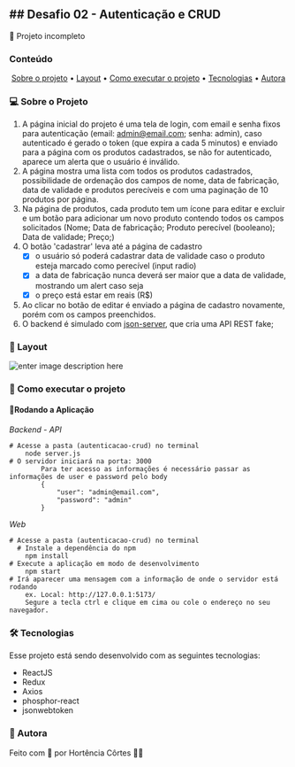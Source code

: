 ## ## Desafio 02 - Autenticação e CRUD

🚧 Projeto incompleto

### Conteúdo

<p align="center">  
	<a href="#sobre-projeto">Sobre o projeto</a> •
	<a href="#layout">Layout</a> • 
	<a href="#executar-projeto">Como executar o projeto</a> • 
	<a href="#tecnologias">Tecnologias</a> • 
	<a href="#autora">Autora</a>  
</p>

### 💻 Sobre o Projeto<a id="sobre-projeto"></a>

 1. A página inicial do projeto é uma tela de login, com email e senha fixos para autenticação (email: admin@email.com; senha: admin), caso autenticado é gerado o token (que expira a cada 5 minutos) e enviado para a página com os produtos cadastrados, se não for autenticado, aparece um alerta que o usuário é inválido.
 2. A página mostra uma lista com todos os produtos cadastrados, possibilidade de ordenação dos campos de nome, data de fabricação, data de validade e produtos perecíveis e com uma paginação de 10 produtos por página.
 3. Na página de produtos, cada produto tem um ícone para editar e excluir e um botão para adicionar um novo produto contendo todos os campos solicitados (Nome; Data de fabricação; Produto perecível (booleano); Data de validade; Preço;)
 4. O botão 'cadastrar' leva até a página de cadastro
	- [x] o usuário só poderá cadastrar data de validade caso o produto esteja marcado como perecível (input radio)
	- [x] a data de fabricação nunca deverá ser maior que a data de validade, mostrando um alert caso seja
	- [x] o preço está estar em reais (R$)
 5. Ao clicar no botão de editar é enviado a página  de cadastro novamente, porém com os campos preenchidos.
 6. O backend é simulado com  [json-server](https://www.npmjs.com/package/json-server), que cria uma API REST fake;

    
### 🎨  Layout <a id="layout"></a>
 ![enter image description here](https://github.com/hortenciacortes/teste-front-end/blob/desafio-02/hortencia-cortes/autenticacao-crud/src/assets/desafio02.gif?raw=true)
 
### 🚀  Como executar o projeto <a id="executar-projeto"></a>

#### 🎲Rodando a Aplicação

*Backend - API*

    # Acesse a pasta (autenticacao-crud) no terminal
	    node server.js
    # O servidor iniciará na porta: 3000
			Para ter acesso as informações é necessário passar as informações de user e password pelo body
			{
				"user": "admin@email.com",
				"password": "admin"
			}

*Web*

    # Acesse a pasta (autenticacao-crud) no terminal
	  # Instale a dependência do npm
	    npm install
    # Execute a aplicação em modo de desenvolvimento
	    npm start
    # Irá aparecer uma mensagem com a informação de onde o servidor está rodando
	    ex. Local: http://127.0.0.1:5173/
	    Segure a tecla ctrl e clique em cima ou cole o endereço no seu navegador.


### 🛠 Tecnologias <a id="tecnologias"></a>

Esse projeto está sendo desenvolvido com as seguintes tecnologias:

- ReactJS
- Redux
- Axios
- phosphor-react
- jsonwebtoken

### 👧 Autora <a id="autora"></a>

Feito com 💖 por Hortência Côrtes 👩‍💻 
